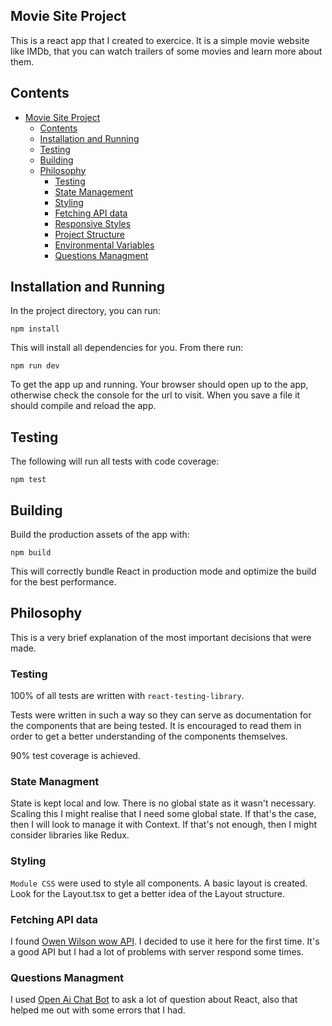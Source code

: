 ## Movie Site Project

This is a react app that I created to exercice.
It is a simple movie website like IMDb, that you can watch trailers of some movies and learn more about them.

## Contents

- [Movie Site Project](#movie-site-project)
  - [Contents](#contents)
  - [Installation and Running](#installation-and-running)
  - [Testing](#testing)
  - [Building](#building)
  - [Philosophy](#philosophy)
    - [Testing](#testing)
    - [State Management](#state-management)
    - [Styling](#styling)
    - [Fetching API data](#fetching-API-data)
    - [Responsive Styles](#responsive-styles)
    - [Project Structure](#project-structure)
    - [Environmental Variables](#environmental-variables)
    - [Questions Managment](#questions-managment)

## Installation and Running

In the project directory, you can run:

```shell
npm install
```

This will install all dependencies for you. From there run:

```shell
npm run dev
```

To get the app up and running. Your browser should open up to the app, otherwise check the console
for the url to visit. When you save a file it should compile and reload the app.

## Testing

The following will run all tests with code coverage:

```shell
npm test
```

## Building

Build the production assets of the app with:

```shell
npm build
```

This will correctly bundle React in production mode and optimize the build for the best performance.

## Philosophy

This is a very brief explanation of the most important decisions that were made.

### Testing

100% of all tests are written with `react-testing-library`.

Tests were written in such a way so they can serve as documentation for the components that are being tested. It is encouraged to read them in order to get a better understanding of the components themselves.

90% test coverage is achieved.

### State Managment

State is kept local and low. There is no global state as it wasn't necessary. Scaling this I might realise that I need some global state. If that's the case, then I will look to manage it with Context. If that's not enough, then I might consider libraries like Redux.

### Styling

`Module CSS` were used to style all components. A basic layout is created. Look for the Layout.tsx to get a better idea of the Layout structure.

### Fetching API data

I found [Owen Wilson wow API](https://owen-wilson-wow-api.onrender.com/). I decided to use it here for the first time. It's a good API but I had a lot of problems with server respond some times.

### Questions Managment

I used [Open Ai Chat Bot](https://chat.openai.com/chat) to ask a lot of question about React, also that helped me out with some errors that I had.
